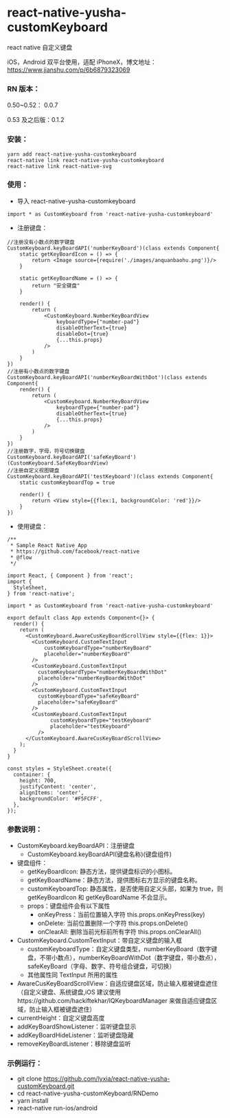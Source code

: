 # react-native-yusha-customKeyboard

react native 自定义键盘

iOS，Android 双平台使用，适配 iPhoneX，博文地址：https://www.jianshu.com/p/6b6879323069

### RN 版本：

0.50~0.52： 0.0.7

0.53 及之后版：0.1.2

### 安装：

```
yarn add react-native-yusha-customkeyboard
react-native link react-native-yusha-customkeyboard
react-native link react-native-svg
```

### 使用：

- 导入 react-native-yusha-customkeyboard

```
import * as CustomKeyboard from 'react-native-yusha-customkeyboard'
```

- 注册键盘：

```
//注册没有小数点的数字键盘
CustomKeyboard.keyBoardAPI('numberKeyBoard')(class extends Component{
    static getKeyBoardIcon = () => {
        return <Image source={require('./images/anquanbaohu.png')}/>
    }

    static getKeyBoardName = () => {
        return "安全键盘"
    }

    render() {
        return (
            <CustomKeyboard.NumberKeyBoardView
                keyboardType={"number-pad"}
                disableOtherText={true}
                disableDot={true}
                {...this.props}
            />
        )
    }
})
//注册有小数点的数字键盘
CustomKeyboard.keyBoardAPI('numberKeyBoardWithDot')(class extends Component{
    render() {
        return (
            <CustomKeyboard.NumberKeyBoardView
                keyboardType={"number-pad"}
                disableOtherText={true}
                {...this.props}
            />
        )
    }
})
//注册数字，字母，符号切换键盘
CustomKeyboard.keyBoardAPI('safeKeyBoard')(CustomKeyboard.SafeKeyBoardView)
//注册自定义视图键盘
CustomKeyboard.keyBoardAPI('testKeyboard')(class extends Component{
    static customKeyboardTop = true

    render() {
        return <View style={{flex:1, backgroundColor: 'red'}}/>
    }
})
```

- 使用键盘：

```
/**
 * Sample React Native App
 * https://github.com/facebook/react-native
 * @flow
 */

import React, { Component } from 'react';
import {
  StyleSheet,
} from 'react-native';

import * as CustomKeyboard from 'react-native-yusha-customkeyboard'

export default class App extends Component<{}> {
  render() {
    return (
      <CustomKeyboard.AwareCusKeyBoardScrollView style={{flex: 1}}>
        <CustomKeyboard.CustomTextInput
            customKeyboardType="numberKeyBoard"
            placeholder="numberKeyBoard"
        />
        <CustomKeyboard.CustomTextInput
          customKeyboardType="numberKeyBoardWithDot"
          placeholder="numberKeyBoardWithDot"
        />
        <CustomKeyboard.CustomTextInput
          customKeyboardType="safeKeyBoard"
          placeholder="safeKeyBoard"
        />
        <CustomKeyboard.CustomTextInput
              customKeyboardType="testKeyboard"
              placeholder="testKeyboard"
          />
      </CustomKeyboard.AwareCusKeyBoardScrollView>
    );
  }
}

const styles = StyleSheet.create({
  container: {
    height: 700,
    justifyContent: 'center',
    alignItems: 'center',
    backgroundColor: '#F5FCFF',
  },
});
```

### 参数说明：

- CustomKeyboard.keyBoardAPI：注册键盘
  - CustomKeyboard.keyBoardAPI(键盘名称)(键盘组件)
- 键盘组件：
  - getKeyBoardIcon: 静态方法，提供键盘标识的小图标。
  - getKeyBoardName：静态方法，提供图标右方显示的键盘名称。
  - customKeyboardTop: 静态属性，是否使用自定义头部，如果为 true，则 getKeyBoardIcon 和 getKeyBoardName 不会显示。
  - props：键盘组件会有以下属性
    - onKeyPress：当前位置输入字符 this.props.onKeyPress(key)
    - onDelete: 当前位置删除一个字符 this.props.onDelete()
    - onClearAll: 删除当前光标前所有字符 this.props.onClearAll()
- CustomKeyboard.CustomTextInput：带自定义键盘的输入框
  - customKeyboardType：自定义键盘类型，numberKeyBoard（数字键盘，不带小数点），numberKeyBoardWithDot（数字键盘，带小数点），safeKeyBoard（字母、数字、符号组合键盘，可切换）
  - 其他属性同 TextInput 所用的属性
- AwareCusKeyBoardScrollView：自适应键盘区域，防止输入框被键盘遮住（自定义键盘、系统键盘,iOS 建议使用https://github.com/hackiftekhar/IQKeyboardManager 来做自适应键盘区域，防止输入框被键盘遮住）
- currentHeight：自定义键盘高度
- addKeyBoardShowListener：监听键盘显示
- addKeyBoardHideListener：监听键盘隐藏
- removeKeyBoardListener：移除键盘监听

### 示例运行：

- git clone https://github.com/lyxia/react-native-yusha-customKeyboard.git
- cd react-native-yusha-customKeyboard/RNDemo
- yarn install
- react-native run-ios/android
